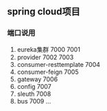 ## spring cloud项目
### 端口说用
1. eureka集群 7000 7001
2. provider 7002 7003
3. consumer-resttemplate 7004
4. consumer-feign 7005
5. gateway 7006
6. config 7007
7. sleuth 7008
8. bus 7009
...
